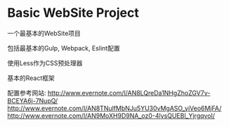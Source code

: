 # Basic WebSite Project

一个最基本的WebSite项目

包括最基本的Gulp, Webpack, Eslint配置

使用Less作为CSS预处理器

基本的React框架

配置参考网站:
http://www.evernote.com/l/AN8LQreDa1NHgZhoZGV7v-BCEYA6j-7NupQ/
http://www.evernote.com/l/AN8TNulfMbNJu5YU30vMgASO_yiVeo6MjFA/
http://www.evernote.com/l/AN9MoXH9D9NA_oz0-4lysQUEBl_YjrgqvoI/
